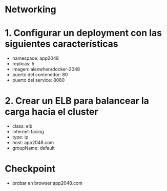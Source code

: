 # Networking <!-- omit in toc -->

# 1. Configurar un deployment con las siguientes características
- namespace: app2048
- replicas: 5
- imagen: alexwhen/docker-2048
- puerto del contenedor: 80
- puerto del service: 8080

# 2. Crear un ELB para balancear la carga hacia el cluster
- class: elb
- internet-facing
- type: ip
- host: app2048.com
- groupName: default

# Checkpoint
- probar en browser app2048.com
